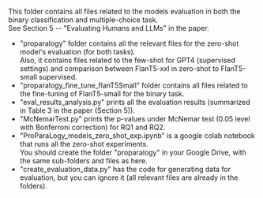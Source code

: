 This folder contains all files related to the models evaluation in both the binary classification and multiple-choice task. <br>
See Section 5 -- "Evaluating Humans and LLMs" in the paper. <br>

* "proparalogy" folder contains all the relevant files for the zero-shot model's evaluation (for both tasks). <br> 
Also, it contains files related to the few-shot for GPT4 (supervised settings) and comparison between FlanT5-xxl in zero-shot to FlanT5-small supervised. <br>
* "proparalogy_fine_tune_flanT5Small" folder contains all files related to the fine-tuning of FlanT5-small for the binary task. <br>
* "eval_results_analysis.py" prints all the evaluation results (summarized in Table 3 in the paper (Section 5)). <br>
* "McNemarTest.py" prints the p-values under McNemar test (0.05 level with Bonferroni correction) for RQ1 and RQ2. <br>
* "ProParaLogy_models_zero_shot_exp.ipynb" is a google colab notebook that runs all the zero-shot experiments. <br>
You should create the folder "proparalogy" in your Google Drive, with the same sub-folders and files as here. <br>
* "create_evaluation_data.py" has the code for generating data for evaluation, but you can ignore it (all relevant files are already in the folders). <br>